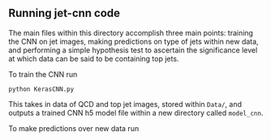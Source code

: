 ## Running jet-cnn code

The main files within this directory accomplish three main points: training the CNN on jet images, making predictions on type of jets within new data, and performing a simple hypothesis test to ascertain the significance level at which data can be said to be containing top jets. 

To train the CNN run 
```
python KerasCNN.py
```
This takes in data of QCD and top jet images, stored within `Data/`, and outputs a trained CNN h5 model file within a new directory called `model_cnn`.

To make predictions over new data run
